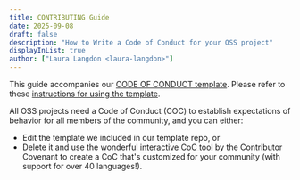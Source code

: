 ```yaml
---
title: CONTRIBUTING Guide
date: 2025-09-08
draft: false
description: "How to Write a Code of Conduct for your OSS project"
displayInList: true
author: ["Laura Langdon <laura-langdon>"]
---
```


This guide accompanies our [CODE OF CONDUCT template](🚧). Please refer to these [instructions for using the template](🚧).

All OSS projects need a Code of Conduct (COC) to establish expectations of behavior for all members of the community, and you can either:
- Edit the template we included in our template repo, or
- Delete it and use the wonderful [interactive CoC tool](https://www.contributor-covenant.org/adopt) by the Contributor Covenant to create a CoC that's customized for your community (with support for over 40 languages!).
